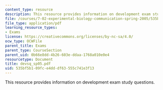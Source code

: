 ```yaml
---
content_type: resource
description: This resource provides information on development exam study questions.
file: /courses/7-02-experimental-biology-communication-spring-2005/535bf5b109fce4dddf63555c741e3f13_devsq_sp05.pdf
file_type: application/pdf
learning_resource_types:
- Exams
license: https://creativecommons.org/licenses/by-nc-sa/4.0/
ocw_type: OCWFile
parent_title: Exams
parent_type: CourseSection
parent_uid: 0b66e8dd-4b26-603e-ddaa-1768a010e0e4
resourcetype: Document
title: devsq_sp05.pdf
uid: 535bf5b1-09fc-e4dd-df63-555c741e3f13
---
```

This resource provides information on development exam study questions.